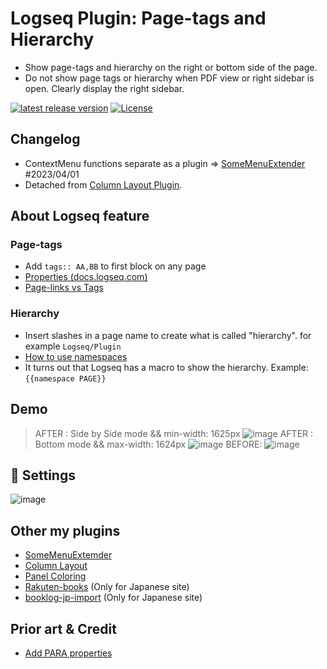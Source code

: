 # Logseq Plugin: Page-tags and Hierarchy

- Show page-tags and hierarchy on the right or bottom side of the page.
- Do not show page tags or hierarchy when PDF view or right sidebar is open. Clearly display the right sidebar.

 [![latest release version](https://img.shields.io/github/v/release/YU000jp/logseq-page-tags-and-hierarchy)](https://github.com/YU000jp/logseq-page-tags-and-hierarchy/releases)
[![License](https://img.shields.io/github/license/YU000jp/logseq-page-tags-and-hierarchy?color=blue)](https://github.com/YU000jp/logseq-page-tags-and-hierarchy/blob/main/LICENSE)

## Changelog

- ContextMenu functions separate as a plugin => [SomeMenuExtender](https://github.com/YU000jp/logseq-plugin-some-menu-extender) #2023/04/01
- Detached from [Column Layout Plugin](https://github.com/YU000jp/Logseq-column-Layout).

## About Logseq feature

### Page-tags

- Add `tags:: AA,BB` to first block on any page
- [Properties (docs.logseq.com)](https://docs.logseq.com/#/page/properties)
- [Page-links vs Tags](https://aryansawhney.com/pages/page-links-vs-tags-in-logseq/#special-case-page-tags)

### Hierarchy

- Insert slashes in a page name to create what is called "hierarchy". for example `Logseq/Plugin`
- [How to use namespaces](https://www.logseqmastery.com/blog/logseq-namespaces)
- It turns out that Logseq has a macro to show the hierarchy. Example: `{{namespace PAGE}}`

## Demo

> AFTER : Side by Side mode && min-width: 1625px
![image](https://user-images.githubusercontent.com/111847207/209886888-0729b627-627d-4e05-abba-c9cbfe6e3758.png)
> AFTER : Bottom mode && max-width: 1624px
![image](https://user-images.githubusercontent.com/111847207/209886944-51fb75af-35e0-4b8a-bb45-165eccf73a78.png)
> BEFORE:
![image](https://user-images.githubusercontent.com/111847207/209887038-dbdfa071-8d6e-4aae-9614-40aaddb0e5eb.png)

## 🎨 Settings

![image](https://user-images.githubusercontent.com/111847207/206410231-7ba1fddd-ba4e-455e-a7a1-a16321461d5b.png)

## Other my plugins

- [SomeMenuExtemder](https://github.com/YU000jp/logseq-plugin-some-menu-extender)
- [Column Layout](https://github.com/YU000jp/Logseq-column-Layout)
- [Panel Coloring](https://github.com/YU000jp/logseq-plugin-panel-coloring)
- [Rakuten-books](https://github.com/YU000jp/logseq-plugin-rakuten-books) (Only for Japanese site)
- [booklog-jp-import](https://github.com/YU000jp/logseq-plugin-booklog-jp-import) (Only for Japanese site)

## Prior art & Credit

- [Add PARA properties](https://github.com/georgeguimaraes/logseq-plugin-add-PARA-properties)
